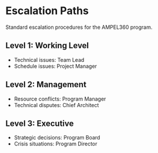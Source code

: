 # Escalation Paths

Standard escalation procedures for the AMPEL360 program.

## Level 1: Working Level
- Technical issues: Team Lead
- Schedule issues: Project Manager

## Level 2: Management
- Resource conflicts: Program Manager
- Technical disputes: Chief Architect

## Level 3: Executive
- Strategic decisions: Program Board
- Crisis situations: Program Director